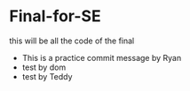 # Final-for-SE
this will be all the code of the final 


- This is a practice commit message by Ryan
- test by dom
- test by Teddy

